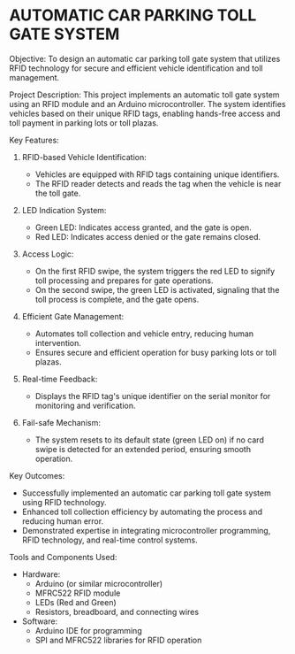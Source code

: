 # AUTOMATIC CAR PARKING TOLL GATE SYSTEM


Objective: 
To design an automatic car parking toll gate system that utilizes RFID technology for secure and efficient vehicle identification and toll management.  

Project Description:
This project implements an automatic toll gate system using an RFID module and an Arduino microcontroller. The system identifies vehicles based on their unique RFID tags, enabling hands-free access and toll payment in parking lots or toll plazas.  

 Key Features:  
1. RFID-based Vehicle Identification:
   - Vehicles are equipped with RFID tags containing unique identifiers.  
   - The RFID reader detects and reads the tag when the vehicle is near the toll gate.  

2. LED Indication System:
   - Green LED: Indicates access granted, and the gate is open.  
   - Red LED: Indicates access denied or the gate remains closed.  

3. Access Logic:  
   - On the first RFID swipe, the system triggers the red LED to signify toll processing and prepares for gate operations.  
   - On the second swipe, the green LED is activated, signaling that the toll process is complete, and the gate opens.  

4. Efficient Gate Management: 
   - Automates toll collection and vehicle entry, reducing human intervention.  
   - Ensures secure and efficient operation for busy parking lots or toll plazas.  

5. Real-time Feedback: 
   - Displays the RFID tag's unique identifier on the serial monitor for monitoring and verification.  

6. Fail-safe Mechanism:  
   - The system resets to its default state (green LED on) if no card swipe is detected for an extended period, ensuring smooth operation.  

 Key Outcomes:  
- Successfully implemented an automatic car parking toll gate system using RFID technology.  
- Enhanced toll collection efficiency by automating the process and reducing human error.  
- Demonstrated expertise in integrating microcontroller programming, RFID technology, and real-time control systems.  

Tools and Components Used:  
- Hardware:  
  - Arduino (or similar microcontroller)  
  - MFRC522 RFID module  
  - LEDs (Red and Green)  
  - Resistors, breadboard, and connecting wires  
- Software: 
  - Arduino IDE for programming  
  - SPI and MFRC522 libraries for RFID operation  



